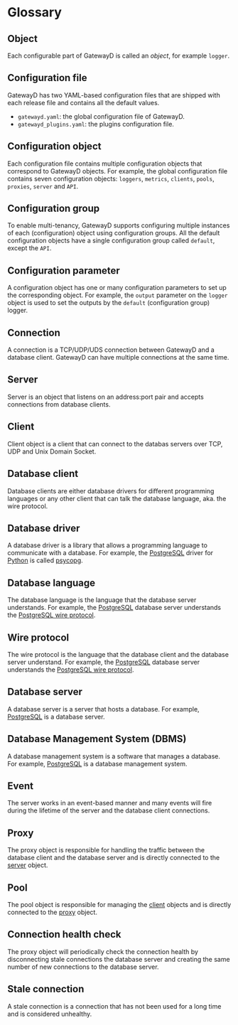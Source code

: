 # Glossary

## Object

Each configurable part of GatewayD is called an *object*, for example `logger`.

## Configuration file

GatewayD has two YAML-based configuration files that are shipped with each release file and contains all the default values.

- `gatewayd.yaml`: the global configuration file of GatewayD.
- `gatewayd_plugins.yaml`: the plugins configuration file.

## Configuration object

Each configuration file contains multiple configuration objects that correspond to GatewayD objects. For example, the global configuration file contains seven configuration objects: `loggers`, `metrics`, `clients`, `pools`, `proxies`, `server` and `API`.

## Configuration group

To enable multi-tenancy, GatewayD supports configuring multiple instances of each (configuration) object using configuration groups. All the default configuration objects have a single configuration group called `default`, except the `API`.

## Configuration parameter

A configuration object has one or many configuration parameters to set up the corresponding object. For example, the `output` parameter on the `logger` object is used to set the outputs by the `default` (configuration group) logger.

## Connection

A connection is a TCP/UDP/UDS connection between GatewayD and a database client. GatewayD can have multiple connections at the same time.

## Server

Server is an object that listens on an address:port pair and accepts connections from database clients.

## Client

Client object is a client that can connect to the databas servers over TCP, UDP and Unix Domain Socket.

## Database client

Database clients are either database drivers for different programming languages or any other client that can talk the database language, aka. the wire protocol.

## Database driver

A database driver is a library that allows a programming language to communicate with a database. For example, the [PostgreSQL](https://www.postgresql.org/) driver for [Python](https://www.python.org/) is called [psycopg](https://www.psycopg.org/).

## Database language

The database language is the language that the database server understands. For example, the [PostgreSQL](https://www.postgresql.org/) database server understands the [PostgreSQL wire protocol](https://www.postgresql.org/docs/current/protocol.html).

## Wire protocol

The wire protocol is the language that the database client and the database server understand. For example, the [PostgreSQL](https://www.postgresql.org/) database server understands the [PostgreSQL wire protocol](https://www.postgresql.org/docs/current/protocol.html).

## Database server

A database server is a server that hosts a database. For example, [PostgreSQL](https://www.postgresql.org/) is a database server.

## Database Management System (DBMS)

A database management system is a software that manages a database. For example, [PostgreSQL](https://www.postgresql.org/) is a database management system.

## Event

The server works in an event-based manner and many events will fire during the lifetime of the server and the database client connections.

## Proxy

The proxy object is responsible for handling the traffic between the database client and the database server and is directly connected to the [server](#server) object.

## Pool

The pool object is responsible for managing the [client](#client) objects and is directly connected to the [proxy](#proxy) object.

## Connection health check

The proxy object will periodically check the connection health by disconnecting stale connections the database server and creating the same number of new connections to the database server.

## Stale connection

A stale connection is a connection that has not been used for a long time and is considered unhealthy.

